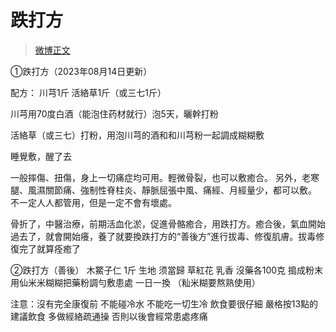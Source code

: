 # 跌打方

> [微博正文](https://weibo.com/6980637174/4915887317978424) 

①跌打方（2023年08月14日更新）

配方： 川芎1斤 活絡草1斤（或三七1斤）

川芎用70度白酒（能泡住药材就行）泡5天，曬幹打粉

活絡草（或三七）打粉，用泡川芎的酒和和川芎粉一起調成糊糊敷

睡覺敷，醒了去

一般摔傷、扭傷，身上一切痛症均可用。輕微骨裂，也可以敷癒合。
另外，老寒腿、風濕關節痛、強制性脊柱炎、靜脈屈張中風、痛經、月經量少，都可以敷。
不一定人人都管用，但是一定不會有壞處。

骨折了，中醫治療，前期活血化淤，促進骨骼癒合，用跌打方。癒合後，氣血開始過去了，就會開始癢，養了就要換跌打方的“善後方”進行拔毒、修復肌膚。拔毒修復完了就算痊癒了

②跌打方（善後）
木鱉子仁  1斤  生地 须當歸 草紅花 乳香 沒藥各100克 搗成粉末 用仙米米糊糊把藥粉調勻敷患處 一日一換 
（籼米糊要熬熟使用）

注意：沒有完全康復前  不能碰冷水 不能吃一切生冷 飲食要很仔細  嚴格按13點的建議飲食  多做經絡疏通操  否則以後會經常患處疼痛
